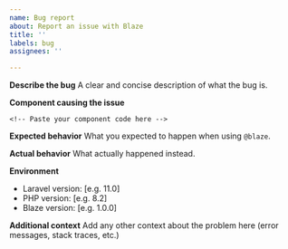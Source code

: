 ```yaml
---
name: Bug report
about: Report an issue with Blaze
title: ''
labels: bug
assignees: ''

---
```


**Describe the bug**
A clear and concise description of what the bug is.

**Component causing the issue**
```blade
<!-- Paste your component code here -->
```

**Expected behavior**
What you expected to happen when using `@blaze`.

**Actual behavior**
What actually happened instead.

**Environment**
- Laravel version: [e.g. 11.0]
- PHP version: [e.g. 8.2]
- Blaze version: [e.g. 1.0.0]

**Additional context**
Add any other context about the problem here (error messages, stack traces, etc.)
